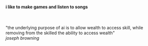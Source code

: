 <br>**i like to make games and listen to songs**<br>
<br>
<br>
<br>
"the underlying purpose of ai is to allow wealth to access skill, while removing from the skilled the ability to access wealth"<br>*joseph browning*
<br>
<br>
